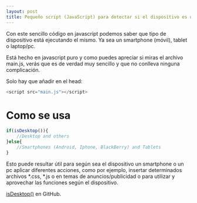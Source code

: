 ```yaml
---
layout: post
title: Pequeño script (JavaScript) para detectar si el dispositivo es un móvil-tablet o no.
---
```


Con este sencillo código en javascript podemos saber que tipo de dispositivo está ejecutando el mismo. Ya sea un smartphone (móvil), tablet o laptop/pc.

Está hecho en javascript puro y como puedes apreciar si miras el archivo main.js, verás que es de verdad muy sencillo y que no conlleva ninguna complicación.


Solo hay que añadir en el head:

```js
<script src="main.js"></script>
```

# Como se usa

```js
if(isDesktop()){
    //Desktop and others
}else{
    //Smartphones (Android, Iphone, BlackBerry) and Tablets
}

```

Esto puede resultar útil para según sea el dispositivo un smartphone o un pc aplicar diferentes acciones, como por ejemplo, insertar determinados 
archivos *.css, *.js o en temas de anuncios/publicidad o para utilizar y aprovechar las funciones según el dispositivo.


[isDesktop()](https://github.com/charlybs/isDesktop) en GitHub.
